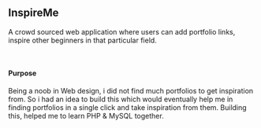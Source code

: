 ## InspireMe

A crowd sourced web application where users can add portfolio links, inspire other beginners in that particular field.

<br>

#### Purpose
Being a noob in Web design, i did not find much portfolios to get inspiration from. So i had an idea to build this which would eventually help me in finding portfolios in a single click and take inspiration from them.
Building this, helped me to learn PHP &amp; MySQL together.

